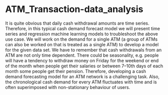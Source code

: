 # ATM_Transaction-data_analysis
It is quite obvious that daily cash withdrawal amounts are time series. Therefore, in this typical cash demand forecast model we will present time series and regression machine learning models to troubleshoot the above use case. We will work on the demand for a single ATM (a group of ATMs can also be worked on that is treated as a single ATM) to develop a model for the given data set. We have to remember that cash withdrawals from an ATM are not only time dependent. There could be seasonality, e.g.  people will have a tendency to withdraw money on Friday for the weekend or end of the month when people get their salaries or between 7–10th days of each month some people get their pension. Therefore, developing a cash demand forecasting model for an ATM network is a challenging task. Also, the chronological cash demand for every ATM fluctuates with time and is often superimposed with non-stationary behaviour of users.
